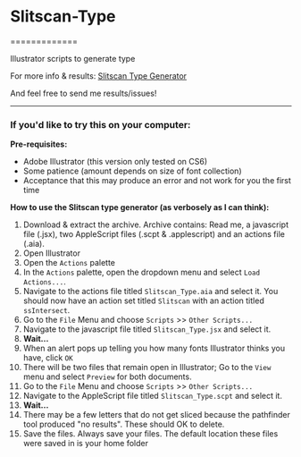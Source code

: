 # Slitscan-Type #
=============

Illustrator scripts to generate type

For more info & results: [Slitscan Type Generator](http://www.c71123.com/archive-2010/slitscan/)

And feel free to send me results/issues!

* * * *

### If you'd like to try this on your computer: ###

**Pre-requisites:**

- Adobe Illustrator (this version only tested on CS6)
- Some patience (amount depends on size of font collection)
- Acceptance that this may produce an error and not work for you the first time

**How to use the Slitscan type generator (as verbosely as I can think):**

1. Download & extract the archive. Archive contains: Read me, a javascript file (.jsx), two AppleScript files (.scpt & .applescript) and an actions file (.aia).
2. Open Illustrator
3. Open the `Actions` palette
4. In the `Actions` palette, open the dropdown menu and select `Load Actions...`.
5. Navigate to the actions file titled `Slitscan_Type.aia` and select it. You should now have an action set titled `Slitscan` with an action titled `ssIntersect`.
6. Go to the `File` Menu and choose `Scripts` >> `Other Scripts...`
7. Navigate to the javascript file titled `Slitscan_Type.jsx` and select it.
8. **Wait...**
9. When an alert pops up telling you how many fonts Illustrator thinks you have, click `OK`
10. There will be two files that remain open in Illustrator; Go to the `View` menu and select `Preview` for both documents.
11. Go to the `File` Menu and choose `Scripts` >> `Other Scripts...`
12. Navigate to the AppleScript file titled `Slitscan_Type.scpt` and select it.
13. **Wait...**
14. There may be a few letters that do not get sliced because the pathfinder tool produced "no results". These should OK to delete.
15. Save the files. Always save your files. The default location these files were saved in is your home folder
